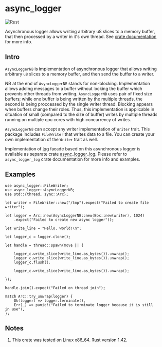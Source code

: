 # async_logger

![Rust](https://github.com/stencillogic/async_logger/workflows/Rust/badge.svg)

Asynchronous logger allows writing arbitrary u8 slices to a memory buffer, that then processed by a writer in it's own thread.
See [crate documentation](https://docs.rs/async_logger/) for more info.

## Intro

`AsyncLoggerNB` is implementation of asynchronous logger that allows writing arbitrary `u8`
slices to a memory buffer, and then send the buffer to a writer. 

NB at the end of `AsyncLoggerNB` stands for non-blocking. Implementation allows adding messages to a buffer without locking
the buffer which prevents other threads from writing. `AsyncLoggerNB` uses pair of fixed size buffers; 
while one buffer is being written by the multiple threads, the second is being proccessed by the
single writer thread. Blocking appears when buffers change their roles.
Thus, this implementation is applicable in situation of small (compared to the size of buffer) writes
by multiple threads running on multiple cpu cores with high concurrency of writes.

`AsyncLoggerNB` can accept any writer implementation of `Writer` trait. This package includes
`FileWriter` that writes data to a file. You can create your own implementation of the `Writer`
trait as well.

Implementation of [log](https://docs.rs/log) facade based on this asynchronous logger is available as separate crate
[async_logger_log](https://docs.rs/async_logger_log). Please refer to `async_logger_log` crate documentation for more info and examples.

## Examples

```
use async_logger::FileWriter;
use async_logger::AsyncLoggerNB;
use std::{thread, sync::Arc};

let writer = FileWriter::new("/tmp").expect("Failed to create file writer");

let logger = Arc::new(AsyncLoggerNB::new(Box::new(writer), 1024)
    .expect("Failed to create new async logger"));

let write_line = "Hello, world!\n";

let logger_c = logger.clone();

let handle = thread::spawn(move || {

    logger_c.write_slice(write_line.as_bytes()).unwrap();
    logger_c.write_slice(write_line.as_bytes()).unwrap();
    logger_c.flush();

    logger_c.write_slice(write_line.as_bytes()).unwrap();

});

handle.join().expect("Failed on thread join");

match Arc::try_unwrap(logger) {
    Ok(logger) => logger.terminate(),
    Err(_) => panic!("Failed to terminate logger because it is still in use"),
};
```

## Notes

1. This crate was tested on Linux x86_64. Rust version 1.42.
